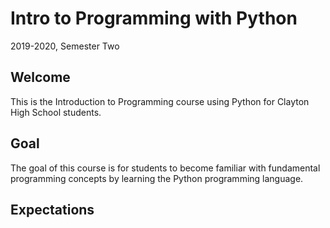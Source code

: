 # Intro to Programming with Python
2019-2020, Semester Two

## Welcome

This is the Introduction to Programming course using Python for Clayton High School students.

## Goal

The goal of this course is for students to become familiar with fundamental programming concepts by learning the Python programming language.

## Expectations

